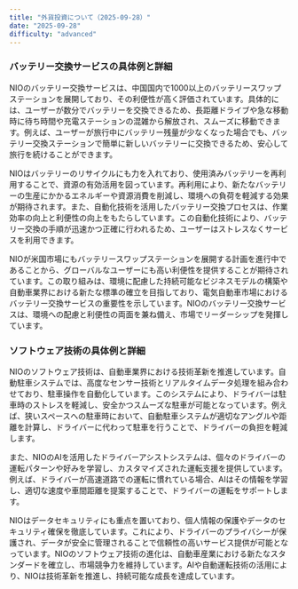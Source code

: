 ```yaml
---
title: "外貨投資について（2025-09-28）"
date: "2025-09-28"
difficulty: "advanced"
---
```


### バッテリー交換サービスの具体例と詳細

NIOのバッテリー交換サービスは、中国国内で1000以上のバッテリースワップステーションを展開しており、その利便性が高く評価されています。具体的には、ユーザーが数分でバッテリーを交換できるため、長距離ドライブや急な移動時に待ち時間や充電ステーションの混雑から解放され、スムーズに移動できます。例えば、ユーザーが旅行中にバッテリー残量が少なくなった場合でも、バッテリー交換ステーションで簡単に新しいバッテリーに交換できるため、安心して旅行を続けることができます。

NIOはバッテリーのリサイクルにも力を入れており、使用済みバッテリーを再利用することで、資源の有効活用を図っています。再利用により、新たなバッテリーの生産にかかるエネルギーや資源消費を削減し、環境への負荷を軽減する効果が期待されます。また、自動化技術を活用したバッテリー交換プロセスは、作業効率の向上と利便性の向上をもたらしています。この自動化技術により、バッテリー交換の手順が迅速かつ正確に行われるため、ユーザーはストレスなくサービスを利用できます。

NIOが米国市場にもバッテリースワップステーションを展開する計画を進行中であることから、グローバルなユーザーにも高い利便性を提供することが期待されています。この取り組みは、環境に配慮した持続可能なビジネスモデルの構築や自動車業界における新たな標準の確立を目指しており、電気自動車市場におけるバッテリー交換サービスの重要性を示しています。NIOのバッテリー交換サービスは、環境への配慮と利便性の両面を兼ね備え、市場でリーダーシップを発揮しています。

### ソフトウェア技術の具体例と詳細

NIOのソフトウェア技術は、自動車業界における技術革新を推進しています。自動駐車システムでは、高度なセンサー技術とリアルタイムデータ処理を組み合わせており、駐車操作を自動化しています。このシステムにより、ドライバーは駐車時のストレスを軽減し、安全かつスムーズな駐車が可能となっています。例えば、狭いスペースへの駐車時において、自動駐車システムが適切なアングルや距離を計算し、ドライバーに代わって駐車を行うことで、ドライバーの負担を軽減します。

また、NIOのAIを活用したドライバーアシストシステムは、個々のドライバーの運転パターンや好みを学習し、カスタマイズされた運転支援を提供しています。例えば、ドライバーが高速道路での運転に慣れている場合、AIはその情報を学習し、適切な速度や車間距離を提案することで、ドライバーの運転をサポートします。

NIOはデータセキュリティにも重点を置いており、個人情報の保護やデータのセキュリティ確保を徹底しています。これにより、ドライバーのプライバシーが保護され、データが安全に管理されることで信頼性の高いサービス提供が可能となっています。NIOのソフトウェア技術の進化は、自動車産業における新たなスタンダードを確立し、市場競争力を維持しています。AIや自動運転技術の活用により、NIOは技術革新を推進し、持続可能な成長を達成しています。
